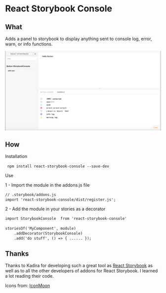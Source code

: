 React Storybook Console
===================

What
-------------
Adds a panel to storybook to display anything sent to console log, error, warn, or info functions.

![Alt text](/docs/react_storybook_console_example.png?raw=true "React Storybook Console Example")


How
-------------

Installation

 ``` npm install react-storybook-console --save-dev```

Use

1 - Import the module in the addons.js file
```
// .storybook/addons.js
import 'react-storybook-console/dist/register.js';
```

2  - Add the module in your stories as a decorator
```
import StorybookConsole  from 'react-storybook-console'

storiesOf('MyComponent', module)
    .addDecorator(StorybookConsole)
    .add('do stuff', () => { ...... });
```


Thanks
-------------
Thanks to Kadira for developing such a great tool as [React Storybook]  as well as to all the other developers of addons for React Storybook. I learned a lot reading their code.

Icons from: [IconMoon]


[React Storybook]: https://getstorybook.io/
[IconMoon]:https://icomoon.io
